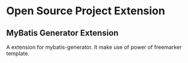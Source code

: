 # Open Source Project Extension

## MyBatis Generator Extension
A extension for mybatis-generator. It make use of power of freemarker template.
